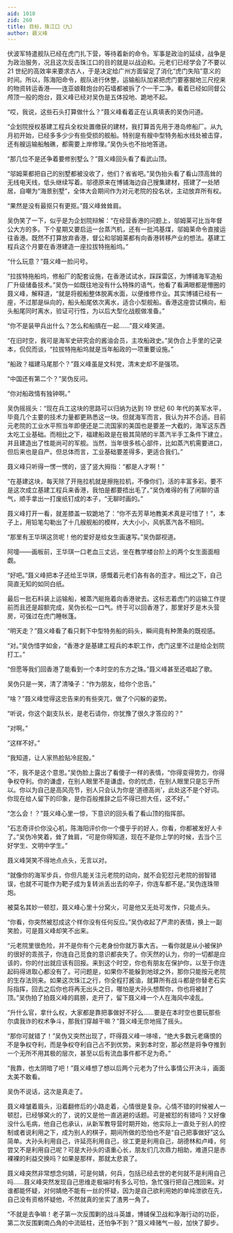 ```yaml
---
aid: 1010
zid: 260
title: 目标，珠江口（九）
author: 聂义峰
---
```


伏波军特遣舰队已经在虎门扎下营，等待着新的命令。军事是政治的延续，战争是为政治服务，况且这次反击珠江口的目的就是以战迫和。元老们已经学会了不要以 21 世纪的高效率来要求古人，于是决定给广州方面留足了消化“虎门失陷”意义的时间。所以，陈海阳命令，舰队进行休整，运输船队加紧把虎门要塞掘地三尺挖来的物资转运香港——连亚娘鞋炮台的石墙都被拆了个一干二净。看着已经如同督公颅顶一般的炮台，聂义峰已经对吴伪是五体投地、跪地不起。

“哎，我说，这些石头打算做什么？”聂义峰看着正在认真填表的吴伪问道。

“企划院授权基建工程兵全权处置缴获的建材，我打算首先用于港岛修船厂。从九月初开始，已经多多少少有些受损的舰船。特别是有艘中型特务船水线处被击穿，还有艘运输船触礁，都需要上岸修理。”吴伪头也不抬地答道。

“那几位不是还争着要修别墅么？”聂义峰回头看了看武山顶。

“邬姆莱都把自己的别墅都被没收了，他们？省省吧。”吴伪抬头看了看山顶高耸的无线电天线，低头继续写着。邬德原来在博铺海边自己搜集建材，搭建了一处陋居，自嘲为“海景别墅”，全体大会期间作为对元老院的投名状，主动放弃所有权。

“果然是没有最抠只有更抠。”聂义峰耸耸肩。

吴伪笑了一下，似乎是为企划院辩解：“在经营香港的问题上，邬姆莱可比当年督公大方的多。下个星期又要启运一台蒸汽机，还有一批鸿基煤，邬姆莱命令直接运往香港。既然不打算放弃香港，督公和邬姆莱都有向香港转移产业的想法。基建工程兵这个月要在香港建造一座拉拔特拖船坞。”

“什么玩意？”聂义峰一脸问号。

“拉拔特拖船坞，修船厂的配套设施，在香港试试水，踩踩雷区，为博铺海军造船厂升级储备技术。”吴伪一如既往地没有什么特殊的语气，他看了看满眼都是懵圈的聂义峰，解释道，“就是将舰船整体脱离水面，以便维修作业。其实博铺已经有一座，不过那是纵向的，船头船尾依次离水，适合小型舰船。香港这座尝试横向，船头船尾同时离水，验证可行性，为以后大型化战舰做准备。”

“你不是装甲兵出什么？怎么和船搞在一起……”聂义峰笑道。

“在旧时空，我可是海军史研究会的酱油会员，主攻船政史。”吴伪合上手里的记录本，侃侃而谈，“拉拔特拖船坞就是当年船政的一项重要设施。”

“船政？福建马尾那个？”聂义峰虽是文科党，清末史却不是强项。

“中国还有第二个？”吴伪反问。

“你对船政情有独钟啊。”

吴伪摇摇头：“现在兵工这块的思路可以归纳为达到 19 世纪 60 年代的美军水平，毕竟几个主要的技术力量都更熟悉这一块。但就海军而言，我认为并不合适。目前元老院的工业水平照当年即便还是二流国家的美国也是要差一大截的，海军这东西太吃工业基础。而相比之下，福建船政是在极其简陋的半蒸汽半手工条件下建立，并且建造出了性能尚可的军舰。当然，当年很多核心部件，比如蒸汽机需要进口，但后来也是自产。但总体而言，工业基础要差得多，更适合我们。”

聂义峰只听得一愣一愣的，竖了竖大拇指：“都是人才啊！”

“在基建这块，每天除了开拖拉机就是擦拖拉机，不像你们，活的丰富多彩。要不是这次成立基建工程兵来香港，我怕是都要捂出毛了。”吴伪难得的有了闲聊的语气，顺手拿出一打废纸钉成的本子，“无聊时画的。”

聂义峰打开一看，就差膝盖一软跪地了：“你不去芳草地教美术真是可惜了！”，本子上，用铅笔勾勒出了十几艘舰船的模样，大大小小，风帆蒸汽各不相同。

“那里有王华琪这货呢！他的爱好是给女生画速写。”吴伪鄙视道。

阿嚏——画板前，王华琪一口老血三丈远，坐在教学楼台阶上的两个女生面面相觑。

“好吧。”聂义峰把本子还给王华琪，感慨着元老们各有各的歪才。相比之下，自己简直无知的如同白纸。

最后一批石料装上运输船，被蒸汽艇拖着向香港驶去。这标志着虎门的运输工作提前而且还是超额完成，吴伪长松一口气。终于可以回香港了，那里好歹是木头营房，可强过在虎门睡帐篷。

“明天走？”聂义峰看了看只剩下中型特务船的码头，瞬间竟有种萧条的既视感。

“对。”吴伪惜字如金，“香港才是基建工程兵的本职工作，虎门这里不过是给企划院打工。”

“但愿等我们回香港了能看到一个本时空的东方之珠。”聂义峰甚至还唱起了歌。

吴伪只是一笑，清了清嗓子：“作为朋友，给你个忠告。”

“啥？”聂义峰觉得这忠告来的有些突兀，做了个闪躲的姿势。

“听说，你这个副支队长，是老石请你，你犹豫了很久才答应的？”

“对啊。”

“这样不好。”

“我知道，让人家热脸贴冷屁股。”

“不，我不是这个意思。”吴伪脸上露出了看傻子一样的表情，“你得变得势力，你得争权夺利。你的谦虚，在别人眼里不是谦虚。你的忧虑，在别人眼里只是忘乎所以。你以为自己是高风亮节，别人只会认为你是‘道德高尚’，此处这不是个好词。你现在给人留下的印象，是你百般推辞之后不得已担大任，这不好。”

“怎么会！？”聂义峰心里一惊，下意识的回头看了看山顶的指挥部。

“石志奇评价你没心机，陈海阳评价你一个傻乎乎的好人，你看，你都被发好人卡了。”吴伪冷笑着，耸了耸肩，“可是你得知道，现在不是你上学的时候，去当个三好学生、文明中学生。”

聂义峰哭笑不得地点点头，无言以对。

“就像你的海军步兵，你但凡能关注元老院的动向，就不会犯怼元老院的弱智错误，也就不可能作为靶子成为复转派丢出去的卒子，你连车都不是。”吴伪连珠带炮。

被莫名其妙一顿怼，聂义峰心里十分窝火，可是他又无处可发作，只能点头。

“你看，你突然被怼成这个样你没有任何反应。”吴伪收起了严肃的表情，换上一副笑脸，可是聂义峰却笑不出来。

“元老院里很危险，并不是你有个元老身份你就万事大吉。一看你就是从小被保护的很好的乖孩子，你连自己觅食的意识都丧失了。你天然的认为，你的一切都是应该的，你的付出就应该有回报。来到这个时空，你也有朋友在保护你，以至于你连起码得进取心都没有了。可问题是，如果你不能躲到地球之外，那你只能按元老院的生存法则来。如果这次珠江之行，你全程打酱油，就算所有战斗都是你替老石实际指挥，回去之后你也将再无出头之日，哪怕是大孙头想帮你，你也将被封了顶。”吴伪拍了拍聂义峰的肩膀，走开了，留下聂义峰一个人在海风中凌乱。

“升什么官，拿什么权，大家都是靠把事做好不好么……要是在本时空也要玩那些尔虞我诈的权术争斗，那我们穿越干嘛？”聂义峰无奈地摇了摇头。

“那你可就错了！”吴伪又突然出现了，吓得聂义峰一哆嗦，“绝大多数元老痛恨的不是争权夺利，而是争权夺利自己占不到优势。来到本时空，那必然是将争夺推到一个无所不用其极的层次，甚至以后有流血事件都不足为奇。”

“我靠，也太阴暗了吧！”聂义峰想了想以后两个元老为了什么事情公开决斗，画面太美不敢看。

吴伪不说话，这次是真走了。

聂义峰皱着眉头，沿着翻修后的小路走着，心情很是复杂。心情不错的时候被人一顿怼，已经够窝火的了，说的又是他一直逃避的话题。可是被怼的有错吗？又好像没什么毛病，他自己也承认，从新军教导营时期开始，他实际上一直处于别人的控制或者说利用之下，成为别人的棋子，期间所做的恐怕也不是“自己把事做好”这么简单。大孙头利用自己，许延亮利用自己，徐工更是利用自己，胡德林和卢峰，何尝又不是利用自己呢？可是大孙头的语重心长，朋友们几次鼎力相助，难道只是赤裸裸的利益交换吗？如果是那样，那就太悲哀了。

聂义峰突然非常想念何婧，可是何婧，何兵，包括已经去世的老何就不是利用自己吗……聂义峰突然发现自己思维走极端时有多么可怕，急忙强行把自己拽回来。对谁都能怀疑，对何婧绝不能有一丝的怀疑，因为是自己欲利用她的单纯泄欲在先，自己没有资格怀疑他，不然就真的坐实了渣男一角了。

“不就是去争嘛！老子第一次反围剿的战斗英雄，博铺保卫战和净海行动的功臣，第二次反围剿南凸角的中流砥柱，还怕争不到？”聂义峰赌气一般，加快了脚步。
